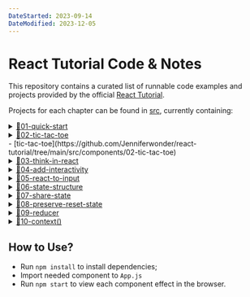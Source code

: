 ```yaml
---
DateStarted: 2023-09-14
DateModified: 2023-12-05
---
```


# React Tutorial Code & Notes

This repository contains a curated list of runnable code examples and projects provided by the official [React Tutorial](https://react.dev/learn/reacting-to-input-with-state).

Projects for each chapter can be found in [src](https://github.com/Jenniferwonder/react-tutorial/tree/main/src), currently containing:

<details>
<summary><a href="https://github.com/Jenniferwonder/react-tutorial/tree/main/src/components/01-quick-start">📂01-quick-start</a></summary>

- [AboutPage]()
- [Conditional]()
- [Lists]()
- [Click]()
- [UpdateClick]()
- [ShareClickApp]()

</details>

<details>
<summary><a href="https://github.com/Jenniferwonder/react-tutorial/tree/main/src/components/02-tic-tac-toe">📂02-tic-tac-toe</a></summary>
</details>
- [tic-tac-toe](https://github.com/Jenniferwonder/react-tutorial/tree/main/src/components/02-tic-tac-toe)

<details>
<summary><a href="">📂03-think-in-react</a></summary>

- [product-table-app]()
</details>

<details>
<summary><a href="">📂04-add-interactivity</a></summary>

- [Gallery]()
- [Message]()
- [Objects]()
- [ImmerObjects]()
</details>

<details>
<summary><a href="">📂05-react-to-input</a></summary>

- [city-quiz]()
- [edit-profile]()
- [edit-profile-js]()
- [mail-highlight]()
- [mail-select]()
- [remove-bg]()
</details>

<details>
<summary><a href="">📂06-state-structure</a></summary>

- [TravelPlan]()
</details>

<details>
<summary><a href="">📂07-share-state</a></summary>

- [FilterList]()
</details>

<details>
<summary><a href="">📂08-preserve-reset-state</a></summary>

- [score-board]()
- [chat-form]()
</details>

<details>
<summary><a href="">📂09-reducer</a></summary>

- [TaskApp]()
</details>

<details>
<summary><a href="">📂10-context()</summary>

- [heading-context]()
- [heading-post]()
</details>

## How to Use?

- Run `npm install` to install dependencies;
- Import needed component to `App.js`
- Run `npm start` to view each component effect in the browser.
